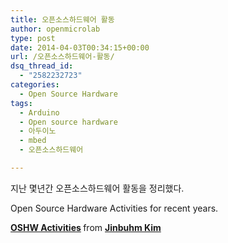 ```yaml
---
title: 오픈소스하드웨어 활동
author: openmicrolab
type: post
date: 2014-04-03T00:34:15+00:00
url: /오픈소스하드웨어-활동/
dsq_thread_id:
  - "2582232723"
categories:
  - Open Source Hardware
tags:
  - Arduino
  - Open source hardware
  - 아두이노
  - mbed
  - 오픈소스하드웨어

---
```

지난 몇년간 오픈소스하드웨어 활동을 정리했다.

Open Source Hardware Activities for recent years.



<div style="margin-bottom: 5px;">
  <strong> <a title="OSHW Activities" href="https://www.slideshare.net/JinbuhmKim/oshw-activities" target="_blank">OSHW Activities</a> </strong> from <strong><a href="http://www.slideshare.net/JinbuhmKim" target="_blank">Jinbuhm Kim</a></strong>
</div>